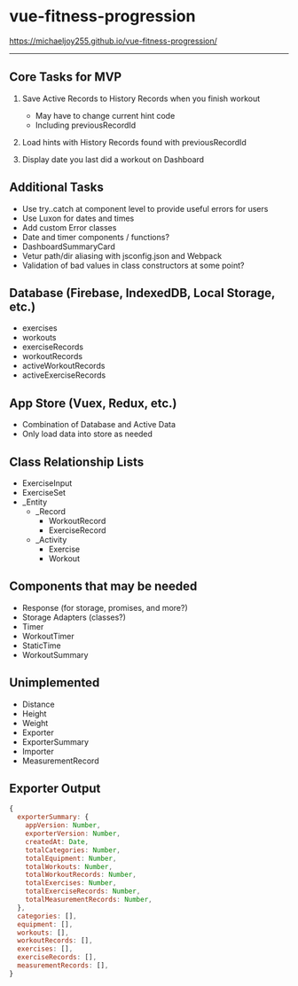 # vue-fitness-progression

<https://michaeljoy255.github.io/vue-fitness-progression/>

---

## Core Tasks for MVP

1. Save Active Records to History Records when you finish workout

   - May have to change current hint code
   - Including previousRecordId

1. Load hints with History Records found with previousRecordId

1. Display date you last did a workout on Dashboard

## Additional Tasks

- Use try..catch at component level to provide useful errors for users
- Use Luxon for dates and times
- Add custom Error classes
- Date and timer components / functions?
- DashboardSummaryCard
- Vetur path/dir aliasing with jsconfig.json and Webpack
- Validation of bad values in class constructors at some point?

## Database (Firebase, IndexedDB, Local Storage, etc.)

- exercises
- workouts
- exerciseRecords
- workoutRecords
- activeWorkoutRecords
- activeExerciseRecords

## App Store (Vuex, Redux, etc.)

- Combination of Database and Active Data
- Only load data into store as needed

## Class Relationship Lists

- ExerciseInput
- ExerciseSet
- \_Entity
  - \_Record
    - WorkoutRecord
    - ExerciseRecord
  - \_Activity
    - Exercise
    - Workout

## Components that may be needed

- Response (for storage, promises, and more?)
- Storage Adapters (classes?)
- Timer
- WorkoutTimer
- StaticTime
- WorkoutSummary

## Unimplemented

- Distance
- Height
- Weight
- Exporter
- ExporterSummary
- Importer
- MeasurementRecord

## Exporter Output

```javascript
{
  exporterSummary: {
    appVersion: Number,
    exporterVersion: Number,
    createdAt: Date,
    totalCategories: Number,
    totalEquipment: Number,
    totalWorkouts: Number,
    totalWorkoutRecords: Number,
    totalExercises: Number,
    totalExerciseRecords: Number,
    totalMeasurementRecords: Number,
  },
  categories: [],
  equipment: [],
  workouts: [],
  workoutRecords: [],
  exercises: [],
  exerciseRecords: [],
  measurementRecords: [],
}
```
